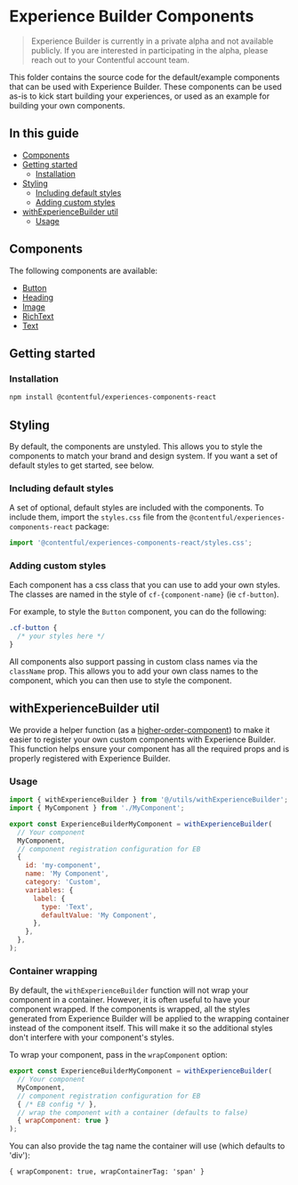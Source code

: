 # Experience Builder Components

> Experience Builder is currently in a private alpha and not available publicly. If you are interested in participating in the alpha, please reach out to your Contentful account team.

This folder contains the source code for the default/example components that can be used with Experience Builder. These components can be used as-is to kick start building your experiences, or used as an example for building your own components.

## In this guide

- [Components](#components)
- [Getting started](#getting-started)
  * [Installation](#installation)
- [Styling](#styling)
  * [Including default styles](#including-default-styles)
  * [Adding custom styles](#adding-custom-styles)
- [withExperienceBuilder util](#withexperiencebuilder-util)
  * [Usage](#usage)


## Components

The following components are available:

- [Button](src/components/Button/README.md)
- [Heading](src/components/Heading/README.md)
- [Image](src/components/Image/README.md)
- [RichText](src/components/RichText/README.md)
- [Text](src/components/Text/README.md)

## Getting started

### Installation

```bash
npm install @contentful/experiences-components-react
```

## Styling

By default, the components are unstyled. This allows you to style the components to match your brand and design system. If you want a set of default styles to get started, see below.

### Including default styles

A set of optional, default styles are included with the components. To include them, import the `styles.css` file from the `@contentful/experiences-components-react` package:

```jsx
import '@contentful/experiences-components-react/styles.css';
```

### Adding custom styles

Each component has a css class that you can use to add your own styles. The classes are named in the style of `cf-{component-name}` (ie `cf-button`).

For example, to style the `Button` component, you can do the following:

```css
.cf-button {
  /* your styles here */
}
```

All components also support passing in custom class names via the `className` prop. This allows you to add your own class names to the component, which you can then use to style the component.

## withExperienceBuilder util

We provide a helper function (as a [higher-order-component](https://legacy.reactjs.org/docs/higher-order-components.html)) to make it easier to register your own custom components with Experience Builder. This function helps ensure your component has all the required props and is properly registered with Experience Builder.

### Usage

```jsx
import { withExperienceBuilder } from '@/utils/withExperienceBuilder';
import { MyComponent } from './MyComponent';

export const ExperienceBuilderMyComponent = withExperienceBuilder(
  // Your component
  MyComponent,
  // component registration configuration for EB
  {
    id: 'my-component',
    name: 'My Component',
    category: 'Custom',
    variables: {
      label: {
        type: 'Text',
        defaultValue: 'My Component',
      },
    },
  },
);
```

### Container wrapping

By default, the `withExperienceBuilder` function will not wrap your component in a container. However, it is often useful to have your component wrapped. If the components is wrapped, all the styles generated from Experience Builder will be applied to the wrapping container instead of the component itself. This will make it so the additional styles don't interfere with your component's styles.

To wrap your component, pass in the `wrapComponent` option:

```jsx
export const ExperienceBuilderMyComponent = withExperienceBuilder(
  // Your component
  MyComponent,
  // component registration configuration for EB
  { /* EB config */ },
  // wrap the component with a container (defaults to false)
  { wrapComponent: true }
);
```

You can also provide the tag name the container will use (which defaults to 'div'):

```tsx
{ wrapComponent: true, wrapContainerTag: 'span' }
```